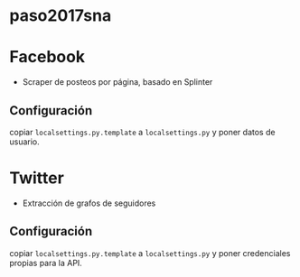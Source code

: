 # paso2017sna

# Facebook

- Scraper de posteos por página, basado en Splinter

## Configuración

copiar `localsettings.py.template` a `localsettings.py` y poner datos de usuario.

# Twitter

- Extracción de grafos de seguidores

## Configuración

copiar `localsettings.py.template` a `localsettings.py` y poner credenciales propias para la API.
